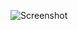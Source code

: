 ![Screenshot](https://raw.githubusercontent.com/Cryakl/Ultimate-RAT-Collection/refs/heads/main/RevengeRat/Revenge-RAT%20v0.2/Screenshot.png)
